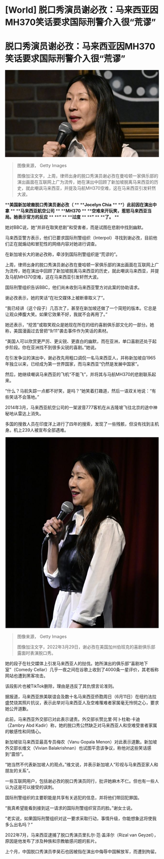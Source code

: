 # [World] 脱口秀演员谢必孜：马来西亚因MH370笑话要求国际刑警介入很“荒谬”

#  脱口秀演员谢必孜：马来西亚因MH370笑话要求国际刑警介入很“荒谬”


![美国新加坡裔脱口秀演员谢必孜（Jocelyn Chia）](_130079673_gettyimages-1388529297.jpg)

> 图像来源，  Getty Images
>
> 图像加注文字，上周，律师出身的脱口秀演员谢必孜在曼哈顿一家俱乐部的演出画面在互联网上广为流传，她在演出中回顾了新加坡脱离马来西亚的历史，就此嘲讽马来西亚，并提及马航MH370空难，这在马来西亚引发轩然大波。

****美国新加坡裔脱口秀演员谢必孜（** ** ****Jocelyn Chia** ** ****）此前因在演出中拿** ** ****马来西亚航空公司** ** ****MH370** ** ****空难来开玩笑，惹怒马来西亚当局。她表示官方的反应** ** ****“** ** ****过度** ** ****”** ** ****了。** **

她对BBC说，她“并非在取笑悲剧”和受害者，而是试图在悲剧中找到幽默。

马来西亚警方表示，他们已要求国际刑警组织（Interpol）寻找到谢必孜，目前他们正在就煽动和冒犯性的网络内容对她进行调查。

在新加坡长大的谢必孜称，牵涉到国际刑警组织是“荒谬的”。

上周，律师出身的脱口秀演员谢必孜在曼哈顿一家俱乐部的演出画面在互联网上广为流传，她在演出中回顾了新加坡脱离马来西亚的历史，就此嘲讽马来西亚，并提及马航MH370空难，这在马来西亚引发轩然大波。

国际刑警组织告诉BBC，他们尚未收到马来西亚警方对此案的协助请求。

谢必孜表示，她的笑话“在社交媒体上被断章取义了”。

“我已经讲（这个段子）几百次了，甚至在新加坡还做了一个简短的版本。它总是让观众捧腹大笑。如果它效果不好，我就不会再用了。”

她还表示，“挖苦”或取笑观众是她现在所在的纽约喜剧俱乐部文化的一部分。她称，美国漫画过去曾把“9/11”袭击事件作为笑话的素材。

“美国人可以欣赏更严厉、更尖锐、更直白的幽默，而在亚洲，单口喜剧还处于起步阶段。你在亚洲找不到很多尖锐的喜剧。”她说。

在引发争议的演出中，谢必孜先用粗口调侃一名马来西亚人，并称新加坡自1965年独立以来，已经成为第一世界国家，而马来西亚“仍然是发展中国家”。

然后，她继续嘲讽马来西亚的飞机“不能飞”，并将其与马航MH370的悲剧联系起来。

“什么？马航失踪一点都不好笑，是吗？”她笑着打趣道，然后一语双关地说：“有些笑话不会落地。”

2014年3月，马来西亚航空公司的一架波音777客机在从吉隆坡飞往北京的途中神秘地从雷达上消失。

多国的搜救人员在印度洋上进行了四年的搜索，发现了一些残骸，但没有找到主机身。机上239人被宣布全部遇难。

![2022年3月29日，谢必孜在美国加州伯班克的喜剧俱乐部露面时表演脱口秀。](_130094977_gettyimages-1388529279.jpg)

> 图像来源，  Getty Images
>
> 图像加注文字，2022年3月29日，谢必孜在美国加州伯班克的喜剧俱乐部露面时表演脱口秀。

她的段子在社交媒体上引发马来西亚人的挞伐。她所演出的俱乐部“喜剧地下室”（Comedy Cellar）几乎一夜之间在谷歌上收到了4000条一星评价，其老板称网站也遭到黑客攻击。

该段影片也被TikTok删除，理由是违反了其仇恨言论准则。

据报道，马来西亚旅美联谊会及数十名马来西亚侨胞周日（6月11日）在纽约法拉盛焚烧其照片抗议，表示此举对马来西亚人及空难罹难者家属毫无怜悯之心，要求她公开道歉。

此前，马来西亚外交部已对此表示谴责。外交部长赞比里·阿卜杜勒·卡迪（Zambry Abd Kadir）称，她的脱口秀公然缺乏对马来西亚人和空难受害者家属的敏感性和同情心。

新加坡驻马来西亚最高专员梅农（Vanu Gopala Menon）对此表示道歉。新加坡外交部长维文（Vivian Balakrishnan）也试图平息该争议，称他对这些笑话感到“震惊”。

“她当然不代表新加坡人的观点。”维文说，并表示新加坡人“珍视与马来西亚家人和朋友的关系”。

一些互联网用户，包括谢必孜的脱口秀演员同行，批评她麻木不仁。但也有一些人认为这是可以接受的讽刺。

国际刑警组织的主要职能是共享有关逃犯的信息，并将他们带回犯罪国。

“我真希望能看到接到这一请求的国际刑警组织官员的脸。”谢女士说。

“老实说，如果国际刑警组织对这一要求采取行动，事情升级，你能想象这将使我多么出名吗？”

2022年7月，马来西亚逮捕了脱口秀演员里扎尔·范·盖泽尔（Rizal van Geyzel），原因是他发布了涉及种族和宗教敏感问题的影片。

上个月，中国脱口秀演员李昊石也因被指在演出中侮辱中国解放军，而遭到拘留。


